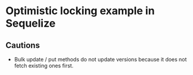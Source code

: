 # Optimistic locking example in Sequelize

## Cautions

- Bulk update / put methods do not update versions because it does not fetch existing ones first.
